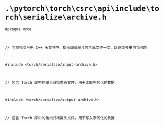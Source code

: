 # `.\pytorch\torch\csrc\api\include\torch\serialize\archive.h`

```
#pragma once



// 当前指令用于 C++ 头文件中，指示编译器只包含此文件一次，以避免多重包含问题



#include <torch/serialize/input-archive.h>



// 包含 Torch 库中的输入归档类头文件，用于读取序列化的数据



#include <torch/serialize/output-archive.h>



// 包含 Torch 库中的输出归档类头文件，用于写入序列化的数据
```